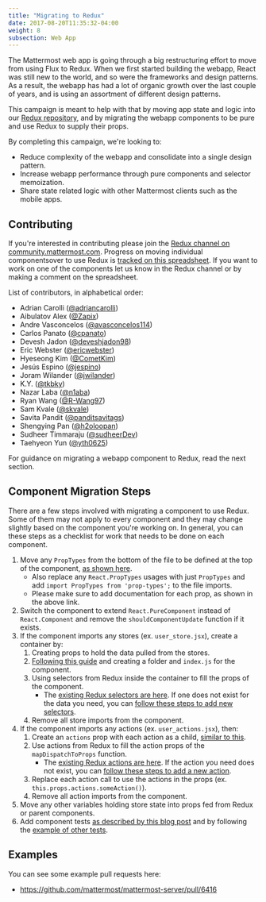 ```yaml
---
title: "Migrating to Redux"
date: 2017-08-20T11:35:32-04:00
weight: 8
subsection: Web App
---
```


The Mattermost web app is going through a big restructuring effort to move from using Flux to Redux. When we first started building the webapp, React was still new to the world, and so were the frameworks and design patterns. As a result, the webapp has had a lot of organic growth over the last couple of years, and is using an assortment of different design patterns.

This campaign is meant to help with that by moving app state and logic into our [Redux repository](https://github.com/mattermost/mattermost-redux), and by migrating the webapp components to be pure and use Redux to supply their props.

By completing this campaign, we're looking to:

- Reduce complexity of the webapp and consolidate into a single design pattern.
- Increase webapp performance through pure components and selector memoization.
- Share state related logic with other Mattermost clients such as the mobile apps.

## Contributing

If you're interested in contributing please join the [Redux channel on community.mattermost.com](https://community.mattermost.com/core/channels/redux). Progress on moving individual componentsover to use Redux is [tracked on this spreadsheet](https://docs.google.com/spreadsheets/d/1AlFS2F4H74JsONxIS_VNZBxrVJolZxFh7yN46RNCwyg/edit#gid=0). If you want to work on one of the components let us know in the Redux channel or by making a comment on the spreadsheet.

List of contributors, in alphabetical order:

- Adrian Carolli ([@adriancarolli](https://github.com/watadarkstar))
- Aibulatov Alex ([@Zapix](https://github.com/Zapix))
- Andre Vasconcelos ([@avasconcelos114](https://github.com/avasconcelos114))
- Carlos Panato ([@cpanato](https://github.com/cpanato))
- Devesh Jadon ([@deveshjadon98](https://github.com/deveshjadon98))
- Eric Webster ([@ericwebster](https://github.com/QuantumKing))
- Hyeseong Kim ([@CometKim](https://github.com/CometKim))
- Jesús Espino ([@jespino](https://github.com/jespino))
- Joram Wilander ([@jwilander](https://github.com/jwilander))
- K.Y. ([@tkbky](https://github.com/tkbky))
- Nazar Laba ([@n1aba](https://github.com/n1aba))
- Ryan Wang ([@R-Wang97](https://github.com/R-Wang97))
- Sam Kvale ([@skvale](https://github.com/skvale))
- Savita Pandit ([@panditsavitags](https://github.com/panditsavitags))
- Shengying Pan ([@h2oloopan](https://github.com/h2oloopan))
- Sudheer Timmaraju ([@sudheerDev](https://github.com/sudheerDev))
- Taehyeon Yun ([@yth0625](https://github.com/yth0625))

For guidance on migrating a webapp component to Redux, read the next section.

## Component Migration Steps

There are a few steps involved with migrating a component to use Redux. Some of them may not apply to every component and they may change slightly based on the component you're working on. In general, you can these steps as a checklist for work that needs to be done on each component.

1. Move any `PropTypes` from the bottom of the file to be defined at the top of the component, [as shown here](/contribute/webapp/build-component#designing-your-component/).
    - Also replace any `React.PropTypes` usages with just `PropTypes` and add `import PropTypes from 'prop-types';` to the file imports.
    - Please make sure to add documentation for each prop, as shown in the above link.
2. Switch the component to extend `React.PureComponent` instead of `React.Component` and remove the `shouldComponentUpdate` function if it exists.
3. If the component imports any stores (ex. `user_store.jsx`), create a container by:
    1. Creating props to hold the data pulled from the stores.
    2. [Following this guide](/contribute/webapp/build-component#using-a-container/) and creating a folder and `index.js` for the component.
    3. Using selectors from Redux inside the container to fill the props of the component.
        - The [existing Redux selectors are here](https://github.com/mattermost/mattermost-redux/tree/master/src/selectors/entities). If one does not exist for the data you need, you can [follow these steps to add new selectors](/contribute/redux/selectors/).
    4. Remove all store imports from the component.
4. If the component imports any actions (ex. `user_actions.jsx`), then:
    1. Create an `actions` prop with each action as a child, [similar to this](/contribute/webapp/build-component#using-a-container/).
    2. Use actions from Redux to fill the action props of the `mapDispatchToProps` function.
        - The [existing Redux actions are here](https://github.com/mattermost/mattermost-redux/tree/master/src/actions). If the action you need does not exist, you can [follow these steps to add a new action](/contribute/redux/actions/).
    3. Replace each action call to use the actions in the props (ex. `this.props.actions.someAction()`).
    4. Remove all action imports from the component.
5.  Move any other variables holding store state into props fed from Redux or parent components.
6.  Add component tests [as described by this blog post](https://grundleborg.github.io/posts/react-component-testing-in-mattermost/) and by following the [example of other tests](https://github.com/mattermost/mattermost-webapp/tree/master/tests/components).

## Examples

You can see some example pull requests here:

- https://github.com/mattermost/mattermost-server/pull/6416
